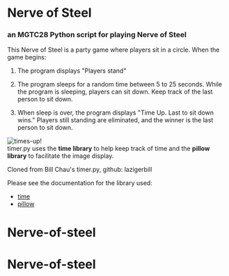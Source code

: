 # Nerve of Steel
### an MGTC28 Python script for playing Nerve of Steel
This Nerve of Steel is a party game where players sit in a circle.  When the game begins:

1. The program displays "Players stand"

2. The program sleeps for a random time between 5 to 25 seconds.  While the program is sleeping, players can sit down.  Keep track of the last person to sit down.

3. When sleep is over, the program displays "Time Up.  Last to sit down wins."  Players still standing are eliminated, and the winner is the last person to sit down.

![times-up!](https://media.makeameme.org/created/times-up-5923e0.jpg)\
timer.py uses the **time library** to help keep track of time and the **pillow library** to facilitate the image display.

Cloned from Bill Chau's timer.py, github: lazigerbill

Please see the documentation for the library used:
- [time](https://docs.python.org/3/library/time.html)
- [pillow](https://pypi.org/project/Pillow/)
# Nerve-of-steel
# Nerve-of-steel

